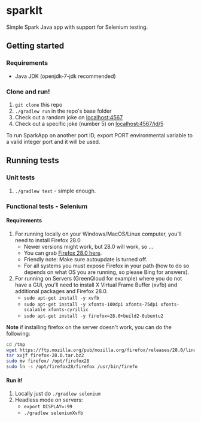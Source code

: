 # sparkIt
Simple Spark Java app with support for Selenium testing.

## Getting started

### Requirements
* Java JDK (openjdk-7-jdk recommended)

### Clone and run!
1. `git clone` this repo
2. `./gradlew run` in the repo's base folder
3. Check out a random joke on [localhost:4567](http://localhost:4567)
4. Check out a specific joke (number 5) on [localhost:4567/id/5](http://localhost:4567/id/5)

To run SparkApp on another port ID, export PORT environmental variable to a valid integer port and it will be used.

## Running tests

### Unit tests
1. `./gradlew test` - simple enough.

### Functional tests - Selenium

#### Requirements
1. For running locally on your Windows/MacOS/Linux computer, you'll need to install Firefox 28.0
    * Newer versions might work, but 28.0 will work, so ...
    * You can grab [Firefox 28.0 here](https://ftp.mozilla.org/pub/mozilla.org/firefox/releases/28.0/).
    * Friendly note: Make sure autoupdate is turned off.
    * For all systems you must expose Firefox in your path (how to do so depends on what OS you are running, so please Bing for answers).
2. For running on Servers (GreenQloud for example) where you do not have a GUI, you'll need to install X Virtual Frame Buffer (xvfb) and additional packages and Firefox 28.0.
    * `sudo apt-get install -y xvfb`
    * `sudo apt-get install -y xfonts-100dpi xfonts-75dpi xfonts-scalable xfonts-cyrillic`
    * `sudo apt-get install -y firefox=28.0+build2-0ubuntu2`

**Note** if installing firefox on the server doesn't work, you can do the following:

```sh
cd /tmp
wget https://ftp.mozilla.org/pub/mozilla.org/firefox/releases/28.0/linux-x86_64/en-US/firefox-28.0.tar.bz2
tar xvjf firefox-28.0.tar.bz2
sudo mv firefox/ /opt/firefox28
sudo ln -s /opt/firefox28/firefox /usr/bin/firefo
```

#### Run it!
1. Locally just do `./gradlew selenium`
2. Headless mode on servers:
    * `export DISPLAY=:99`
    * `./gradlew seleniumXvfb`

